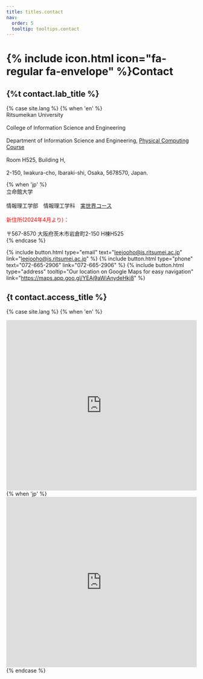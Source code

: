 ```yaml
---
title: titles.contact
nav:
  order: 5
  tooltip: tooltips.contact
---
```


# {% include icon.html icon="fa-regular fa-envelope" %}Contact

## {%t contact.lab_title %}
{% case site.lang %}
{% when 'en' %}
  <br>Ritsumeikan University<br>
  <br>College of Information Science and Engineering<br>
  <br>Department of Information Science and Engineering, [Physical Computing Course](https://www.phy.ise.ritsumei.ac.jp/)<br>
  <br>Room H525, Building H,<br>
  <br>2-150, Iwakura-cho, Ibaraki-shi, Osaka, 5678570, Japan.<br>

{% when 'jp' %}
  <br>立命館大学<br>
  <br>情報理工学部　情報理工学科　[実世界コース](https://www.phy.ise.ritsumei.ac.jp/)<br>
  <br><span style="color:red;">新住所(2024年4月より)：</span><br>
  <br>〒567-8570 大阪府茨木市岩倉町2-150 H棟H525<br>
{% endcase %}

{%
  include button.html
  type="email"
  text="leejooho@is.ritsumei.ac.jp"
  link="leejooho@is.ritsumei.ac.jp"
%}
{%
  include button.html
  type="phone"
  text="072-665-2906"
  link="072-665-2906"
%}
{%
  include button.html
  type="address"
  tooltip="Our location on Google Maps for easy navigation"
  link="https://maps.app.goo.gl/YEAj9aWiAnydeHkj8"
%}

## {t contact.access_title %}

{% case site.lang %}
{% when 'en' %}
<div class="map-container">
  <iframe 
     src="https://www.google.com/maps/embed?pb=!1m18!1m12!1m3!1d3275.831375021552!2d135.5610037!3d34.810183999999985!2m3!1f0!2f0!3f0!3m2!1i1024!2i768!4f13.1!3m3!1m2!1s0x6000e3280cce6417%3A0xbb3d925acbf40ab5!2z56uL5ZG96aSo5aSn5a2mIC0g5aSn6Ziq44GE44Gw44KJ44GN44Kt44Oj44Oz44OR44K5!5e0!3m2!1sen!2sjp!4v1745632808994!5m2!1sen!2sjp" 
    width="100%" 
    height="450" 
    style="border:0;" 
    allowfullscreen="" 
    loading="lazy" 
    referrerpolicy="no-referrer-when-downgrade">
  </iframe>
</div>
{% when 'jp' %}
<div class="map-container">
  <iframe 
    src="https://www.google.com/maps/embed?pb=!1m18!1m12!1m3!1d3275.831375021552!2d135.5610037!3d34.810183999999985!2m3!1f0!2f0!3f0!3m2!1i1024!2i768!4f13.1!3m3!1m2!1s0x6000e3280cce6417%3A0xbb3d925acbf40ab5!2z56uL5ZG96aSo5aSn5a2mIC0g5aSn6Ziq44GE44Gw44KJ44GN44Kt44Oj44Oz44OR44K5!5e0!3m2!1sja!2sjp!4v1745632808994!5m2!1sja!2sjp" 
    width="100%" 
    height="450" 
    style="border:0;" 
    allowfullscreen=""
    loading="lazy"
    referrerpolicy="no-referrer-when-downgrade">
  </iframe>
<div>
{% endcase %}


